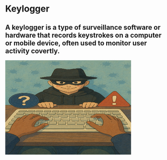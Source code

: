 # Keylogger

## A keylogger is a type of surveillance software or hardware that records keystrokes on a computer or mobile device, often used to monitor user activity covertly.

<img src="Keyhack.png" alt="Keylogger Image" width="400" height="300">


